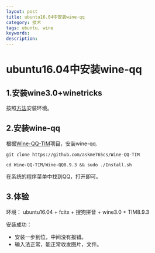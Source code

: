 ```yaml
---
layout: post
title: ubuntu16.04中安装wine-qq
category: 技术
tags: ubuntu, wine
keywords: 
description: 
---
```


# ubuntu16.04中安装wine-qq

## 1.安装wine3.0+winetricks

按照[方法](https://github.com/frkhit/frkhit.github.io/blob/master/project/pages/2018/01/31/install_wine3.0_and_winetricks.md)安装环境。


## 2.安装wine-qq

根据[Wine-QQ-TIM](https://github.com/askme765cs/Wine-QQ-TIM)项目，安装wine-qq.

```
git clone https://github.com/askme765cs/Wine-QQ-TIM

cd Wine-QQ-TIM/Wine-QQ8.9.3 && sudo ./Install.sh

```

在系统的程序菜单中找到QQ，打开即可。

## 3.体验
环境： ubuntu16.04 + fcitx + 搜狗拼音 + wine3.0 + TIM8.9.3

安装成功：

- 安装一步到位，中间没有报错。
- 输入法正常，能正常收发图片，文件。

